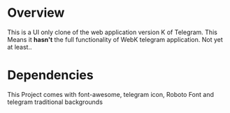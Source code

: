 # Overview
This is a UI only clone of the web application version K of Telegram.
This Means it <b>hasn't</b> the full functionality of WebK telegram application.
Not yet at least..

# Dependencies
This Project comes with font-awesome, telegram icon, Roboto Font and telegram traditional backgrounds



